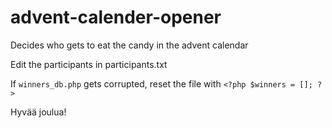 # advent-calender-opener

Decides who gets to eat the candy in the advent calendar 

Edit the participants in participants.txt

If `winners_db.php` gets corrupted, reset the file with `<?php $winners = []; ?>`

Hyvää joulua!
